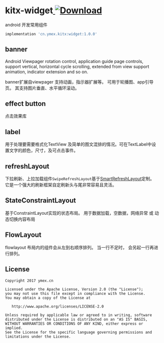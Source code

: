 # kitx-widget[ ![Download](https://api.bintray.com/packages/ymex/maven/widget/images/download.svg) ](https://bintray.com/ymex/maven/widget/_latestVersion)
android 开发常用组件

```groovy
implementation 'cn.ymex.kitx:widget:1.0.0'
```

## banner
Android Viewpager rotation control, application guide page controls, support vertical, 
horizontal cycle scrolling, extended from view support animation, indicator extension and so on.

banner扩展自viewpager 支持动画，指示器扩展等。 可用于轮播图、app引导页。 其支持图片垂直、水平循环滚动。

## effect button

点击效果库

## label 
用于处理要需要格式化TextView 及简单的图文混排的情况。可在TextLabel中设置文字的颜色，尺寸，及可点击事件。

## refreshLayout 
下拉刷新、上拉加载组件`SwipeRefreshLayout`基于[SmartRefreshLayout](https://github.com/scwang90/SmartRefreshLayout)定制。
 它是一个强大的刷新框架自定刷新头与尾非常容易且灵活。

## StateConstraintLayout

基于ConstraintLayout实现的状态布局。 用于数据加载，空数据，网络异常 或 动态切换内容布局

## FlowLayout
flowlayout 布局内的组件会从左到右顺序排列。 当一行不足时， 会另起一行再进行排列。 


License
-------

    Copyright 2017 ymex.cn

    Licensed under the Apache License, Version 2.0 (the "License");
    you may not use this file except in compliance with the License.
    You may obtain a copy of the License at

       http://www.apache.org/licenses/LICENSE-2.0

    Unless required by applicable law or agreed to in writing, software
    distributed under the License is distributed on an "AS IS" BASIS,
    WITHOUT WARRANTIES OR CONDITIONS OF ANY KIND, either express or implied.
    See the License for the specific language governing permissions and
    limitations under the License.